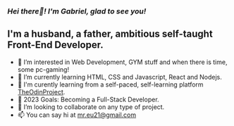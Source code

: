 ### _Hei there👋!  I'm Gabriel, glad to see you!_

## I'm a husband, a father, ambitious self-taught Front-End Developer.
- 👀 I’m interested in Web Development, GYM stuff and when there is time, some pc-gaming!
- 🌱 I’m currently learning HTML, CSS and Javascript, React and Nodejs.
- 🔭 I'm curently learning from a self-paced, self-learning platform <a href="https://www.theodinproject.com/">TheOdinProject</a>.
- 🥅 2023 Goals: Becoming a Full-Stack Developer.
- 💞️ I’m looking to collaborate on any type of project.
- 📫 You can say hi at mr.eu21@gmail.com 












<!---
mihai-gabriel1/mihai-gabriel1 is a ✨ special ✨ repository because its `README.md` (this file) appears on your GitHub profile.
You can click the Preview link to take a look at your changes.
--->
